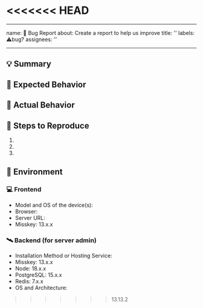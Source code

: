 <<<<<<< HEAD
=======
---
name: 🐛 Bug Report
about: Create a report to help us improve
title: ''
labels: ⚠️bug?
assignees: ''

---

<!--
Thanks for reporting!
First, in order to avoid duplicate Issues, please search to see if the problem you found has already been reported.
Also, If you are NOT owner/admin of server, PLEASE DONT REPORT SERVER SPECIFIC ISSUES TO HERE! (e.g. feature XXX is not working in misskey.example) Please try with another misskey servers, and if your issue is only reproducible with specific server, contact your server's owner/admin first.
-->

## 💡 Summary

<!-- Tell us what the bug is -->

## 🥰 Expected Behavior

<!--- Tell us what should happen -->

## 🤬 Actual Behavior

<!--
Tell us what happens instead of the expected behavior.
Please include errors from the developer console and/or server log files if you have access to them.
-->

## 📝 Steps to Reproduce

1.
2.
3.

## 📌 Environment

<!-- Tell us where on the platform it happens -->
<!-- DO NOT WRITE "latest". Please provide the specific version. -->

### 💻 Frontend
* Model and OS of the device(s):
  <!-- Example: MacBook Pro (14inch, 2021), macOS Ventura 13.4 -->
* Browser:
  <!-- Example: Chrome 113.0.5672.126 -->
* Server URL:
  <!-- Example: misskey.io -->
* Misskey:
  13.x.x

### 🛰 Backend (for server admin)
<!-- If you are using a managed service, put that after the version. -->

* Installation Method or Hosting Service: <!-- Example: docker compose, k8s/docker, systemd, "Misskey install shell script", development environment -->
* Misskey: 13.x.x
* Node: 18.x.x
* PostgreSQL: 15.x.x
* Redis: 7.x.x
* OS and Architecture: <!-- Example: Ubuntu 22.04.2 LTS aarch64 -->
>>>>>>> 13.13.2
